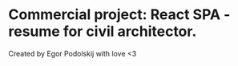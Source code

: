 # Сommercial project: React SPA - resume for civil architector.

Created by Egor Podolskij with love <3
